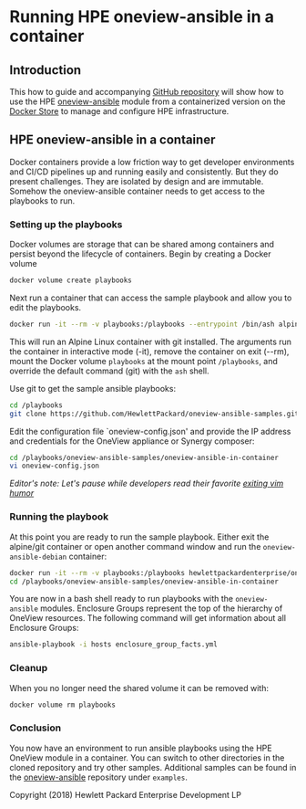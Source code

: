 # Running HPE oneview-ansible in a container

## Introduction

This how to guide and accompanying [GitHub repository](https://github.com/HewlettPackard/oneview-ansible-in-container) will show how to use the HPE [oneview-ansible](https://github.com/HewlettPackard/oneview-ansible) module from a containerized version on the [Docker Store](https://store.docker.com/community/images/hewlettpackardenterprise/oneview-ansible-debian) to manage and configure HPE infrastructure.

## HPE oneview-ansible in a container

Docker containers provide a low friction way to get developer environments and CI/CD pipelines up and running easily and consistently. But they do present challenges. They are isolated by design and are immutable. Somehow the oneview-ansible container needs to get access to the playbooks to run.

### Setting up the playbooks

Docker volumes are storage that can be shared among containers and persist beyond the lifecycle of containers. Begin by creating a Docker volume

```bash
docker volume create playbooks
```

Next run a container that can access the sample playbook and allow you to edit the playbooks.

```bash
docker run -it --rm -v playbooks:/playbooks --entrypoint /bin/ash alpine/git
```

This will run an Alpine Linux container with git installed. The arguments run the container in interactive mode (-it), remove the container on exit (--rm), mount the Docker volume `playbooks` at the mount point `/playbooks`, and override the default command (git) with the `ash` shell.

Use git to get the sample ansible playbooks:

```bash
cd /playbooks
git clone https://github.com/HewlettPackard/oneview-ansible-samples.git
```

Edit the configuration file `oneview-config.json' and provide the IP address and credentials for the OneView appliance or Synergy composer:

```bash
cd /playbooks/oneview-ansible-samples/oneview-ansible-in-container
vi oneview-config.json
```

*Editor's note: Let's pause while developers read their favorite [exiting vim humor](https://stackoverflow.blog/2017/05/23/stack-overflow-helping-one-million-developers-exit-vim/)*

### Running the playbook

At this point you are ready to run the sample playbook. Either exit the alpine/git container or open another command window and run the `oneview-ansible-debian` container:

```bash
docker run -it --rm -v playbooks:/playbooks hewlettpackardenterprise/oneview-ansible-debian /bin/bash
cd /playbooks/oneview-ansible-samples/oneview-ansible-in-container
```

You are now in a bash shell ready to run playbooks with the `oneview-ansible` modules. Enclosure Groups represent the top of the hierarchy of OneView resources. The following command will get information about all Enclosure Groups:

```bash
ansible-playbook -i hosts enclosure_group_facts.yml
```

### Cleanup

When you no longer need the shared volume it can be removed with:

```bash
docker volume rm playbooks
```

### Conclusion

You now have an environment to run ansible playbooks using the HPE OneView module in a container. You can switch to other directories in the cloned repository and try other samples. Additional samples can be found in the [oneview-ansible](https://github.com/HewlettPackard/oneview-ansible) repository under `examples`.

Copyright (2018) Hewlett Packard Enterprise Development LP
